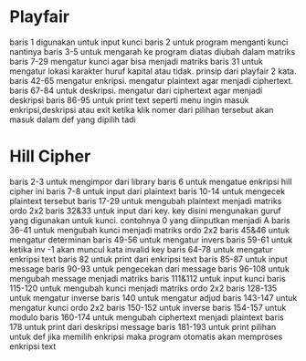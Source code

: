 # Playfair
baris 1 digunakan untuk input kunci
baris 2 untuk program menganti kunci nantinya
baris 3-5 untuk mengarah ke program diatas diubah dalam matriks
baris 7-29 mengatur kunci agar bisa menjadi matriks
baris 31 untuk mengatur lokasi karakter huruf kapital atau tidak. prinsip dari playfair 2 kata.
baris 42-65 mengatur enkripsi. mengatur plaintext agar menjadi ciphertext.
baris 67-84 untuk deskripsi. mengatur dari ciphertext agar menjadi deskripsi
baris 86-95 untuk print text seperti menu ingin masuk enkripsi,deskripsi atau exit ketika klik nomer dari pilihan tersebut akan masuk dalam def yang dipilih tadi
# Hill Cipher
baris 2-3 untuk mengimpor dari library
baris 6 untuk mengatue enkripsi hill cipher ini
baris 7-8 untuk input dari plaintext
baris 10-14 untuk mengecek plaintext tersebut 
baris 17-29 untuk mengubah plaintext menjadi matriks ordo 2x2
baris 32&33 untuk input dari key. key disini mengunakan guruf yang digunakan untuk kunci. contohnya 0 yang diinputkan menjadi A
baris 36-41 untuk mengubah kunci menjadi matriks ordo 2x2
baris 45&46 untuk mengatur determinan
baris 49-56 untuk mengatur invers
baris 59-61 untuk ketika inv -1 akan muncul kata invalid key
baris 64-78 untuk mengatur enkripsi text
baris 82 untuk print dari enkripsi text
baris 85-87 untuk input message
baris 90-93 untuk pengecekan dari message
baris 96-108 untuk mengubah message menjadi matriks
baris 111&112 untuk input kunci
baris 115-120 untuk mengubah kunci menjadi matriks ordo 2x2
baris 128-135 untuk mengatur inverse
baris 140 untuk mengatur adjud
baris 143-147 untuk mengatur kunci ordo 2x2
baris 150-152 untuk inverse
baris 154-157 untuk modulo
baris 160-174 untuk mengubah ciphertext menjadi plaintext
baris 178 untuk print dari deskripsi message
baris 181-193 untuk print pilihan untuk def jika memilih enkripsi maka program otomatis akan memproses enkripsi text
